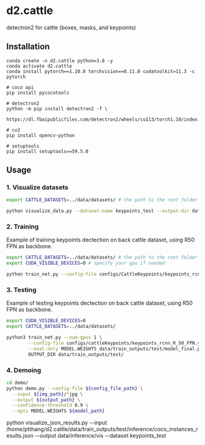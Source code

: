 # d2.cattle
detectron2 for cattle (boxes, masks, and keypoints)

## Installation
```
conda create -n d2.cattle python=3.8 -y
conda activate d2.cattle 
conda install pytorch==1.10.0 torchvision==0.11.0 cudatoolkit=11.3 -c pytorch

# coco api
pip install pycocotools

# detectron2
python -m pip install detectron2 -f \
  https://dl.fbaipublicfiles.com/detectron2/wheels/cu113/torch1.10/index.html

# cv2
pip install opencv-python

# setuptools
pip install setuptools==59.5.0
```

## Usage
### 1. Visualize datasets
```bash
export CATTLE_DATASETS=../data/datasets/ # the path to the root folder contain the datasets

python visualize_data.py --dataset-name keypoints_test --output-dir data/outtest/viz_back_kp_test/ --source annotation 
```
### 2. Training
Example of training keypoints dectection on back cattle dataset, using R50 FPN as backbone.
```bash
export CATTLE_DATASETS=../data/datasets/ # the path to the root folder contain the datasets
export CUDA_VISIBLE_DEVICES=0 # specify your gpu if needed

python train_net.py --config-file configs/CattleKeypoints/keypoints_rcnn_R_50_FPN.yaml
```

### 3. Testing
Example of testing keypoints dectection on back cattle dataset, using R50 FPN as backbone.
```bash
export CUDA_VISIBLE_DEVICES=0
export CATTLE_DATASETS=../data/datasets/

python3 train_net.py --num-gpus 1 \
        --config-file configs/cattleKeypoints/keypoints_rcnn_R_50_FPN.yaml \
        --eval-only MODEL.WEIGHTS data/train_outputs/test/model_final.pth \
        OUTPUT_DIR data/train_outputs/test/ 
```
### 4. Demoing
```bash
cd demo/
python demo.py --config-file ${config_file_path} \
  --input ${img_path}/*jpg \
  --output ${output_path} \
  --confidence-threshold 0.9 \
  --opts MODEL.WEIGHTS ${model_path}
```




python visualize_json_results.py --input /home/ptthang/d2.cattle/data/train_outputs/test/inference/coco_instances_results.json --output data/inference/vis --dataset keypoints_test
